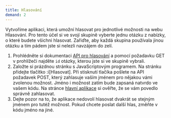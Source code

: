 ```yaml
---
title: Hlasování
demand: 2
---
```


Vytvoříme aplikaci, která umožní hlasovat pro jednotlivé možnosti na webu Hlasování. Pro tento účel si ve svojí skupině vyberte jednu otázku z nabízky, o které budete všichni hlasovat. Zařiďte, aby každá skupina používala jinou otázku a tím pádem jste si nelezli navzájem do zelí.

1. Prohlédněte si dokumentaci [API pro hlasování](https://apps.kodim.cz/daweb/hlasovani/docs) a pomocí požadavku GET v prohlížeči najděte `id` otázky, kterou jste si ve skupině vybrali.
1. Založte si prázdnou stránku s JavaScriptovým programem. Na stránku přidejte tlačítko :i[Hlasovat]. Při stisknutí tlačíka pošlete na API požadavek POST, který zahlasuje vaším jménem pro nějakou vámi zvolenou možnost. Jméno i možnost zatím bude zapsaná natvrdo ve vašem kódu. Na stránce [hlavní aplikace](https://apps.kodim.cz/daweb/hlasovani) si ověřte, že se vám povedlo správně zahlasovat.
1. Dejte pozor na to, že aplikace nedovolí hlasovat dvakrát se stejným jménem pro tutéž možnost. Pokud chcete poslat další hlas, změňte v kódu jméno na jiné.
